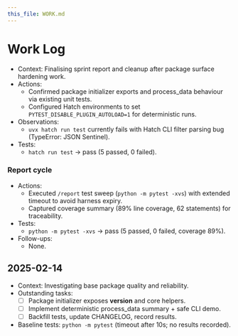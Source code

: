 ```yaml
---
this_file: WORK.md
---
```


# Work Log

- Context: Finalising sprint report and cleanup after package surface hardening work.
- Actions:
  - Confirmed package initializer exports and process_data behaviour via existing unit tests.
  - Configured Hatch environments to set `PYTEST_DISABLE_PLUGIN_AUTOLOAD=1` for deterministic runs.
- Observations:
  - `uvx hatch run test` currently fails with Hatch CLI filter parsing bug (TypeError: JSON Sentinel).
- Tests:
  - `hatch run test` → pass (5 passed, 0 failed).

### Report cycle
- Actions:
  - Executed `/report` test sweep (`python -m pytest -xvs`) with extended timeout to avoid harness expiry.
  - Captured coverage summary (89% line coverage, 62 statements) for traceability.
- Tests:
  - `python -m pytest -xvs` → pass (5 passed, 0 failed, coverage 89%).
- Follow-ups:
  - None.

## 2025-02-14
- Context: Investigating base package quality and reliability.
- Outstanding tasks:
  - [ ] Package initializer exposes __version__ and core helpers.
  - [ ] Implement deterministic process_data summary + safe CLI demo.
  - [ ] Backfill tests, update CHANGELOG, record results.
- Baseline tests: `python -m pytest` (timeout after 10s; no results recorded).
